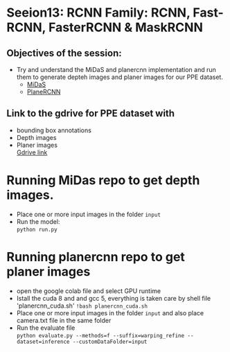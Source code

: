 # Seeion13: RCNN Family: RCNN, Fast-RCNN, FasterRCNN & MaskRCNN

## Objectives of the session:
* Try and understand the MiDaS and planercnn implementation and run them to generate depteh images and planer images for our PPE dataset.
  - [MiDaS](https://github.com/intel-isl/MiDaS)
  - [PlaneRCNN](https://github.com/NVlabs/planercnn)

## Link to the gdrive for PPE dataset with 
* bounding box annotations
* Depth images
* Planer images \
[Gdrive link](https://drive.google.com/drive/folders/1wIyFR9FXc6LakBt3xoYTvdWqBUvezjlH?usp=sharing)

# Running MiDas repo to get depth images.
* Place one or more input images in the folder `input`
* Run the model: \
`python run.py`

# Running planercnn repo to get planer images
* open the google colab file and select GPU runtime
* Istall the cuda 8 and and gcc 5, everything is taken care by shell file 'planercnn_cuda.sh'
`!bash planercnn_cuda.sh`
* Place one or more input images in the folder `input` and also place camera.txt file in the same folder
* Run the evaluate file \
`python evaluate.py --methods=f --suffix=warping_refine --dataset=inference --customDataFolder=input`
